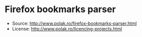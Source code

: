 
Firefox bookmarks parser
========================

* Source: http://www.polak.ro/firefox-bookmarks-parser.html
* License: http://www.polak.ro/licencing-projects.html

